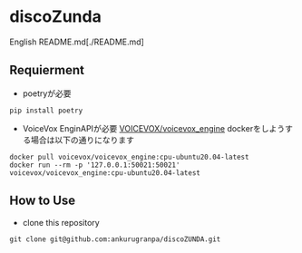 # discoZunda
English README.md[./README.md]
## Requierment
- poetryが必要
```
pip install poetry
```
- VoiceVox EnginAPIが必要
[VOICEVOX/voicevox_engine](https://github.com/VOICEVOX/voicevox_engine)
dockerをしようする場合は以下の通りになります
```
docker pull voicevox/voicevox_engine:cpu-ubuntu20.04-latest
docker run --rm -p '127.0.0.1:50021:50021' voicevox/voicevox_engine:cpu-ubuntu20.04-latest
```

## How to Use
- clone this repository
```
git clone git@github.com:ankurugranpa/discoZUNDA.git
```
